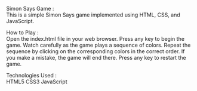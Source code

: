 
Simon Says Game :  
This is a simple Simon Says game implemented using HTML, CSS, and JavaScript.

How to Play :  
Open the index.html file in your web browser.
Press any key to begin the game.
Watch carefully as the game plays a sequence of colors.
Repeat the sequence by clicking on the corresponding colors in the correct order.
If you make a mistake, the game will end there.
Press any key to restart the game.

Technologies Used :  
HTML5
CSS3
JavaScript

